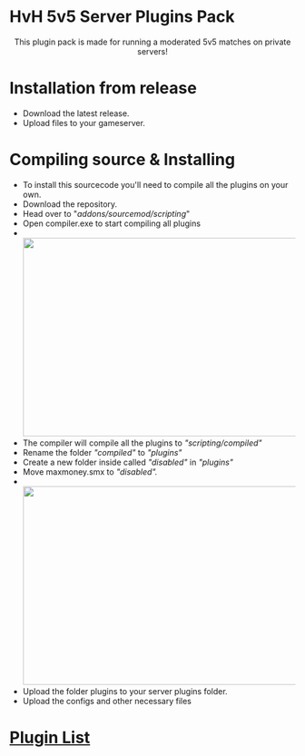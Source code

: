 # HvH 5v5 Server Plugins Pack
<p align=center>
This plugin pack is made for running a moderated 5v5 matches on private servers!

# Installation from release
 + Download the latest release.
 + Upload files to your gameserver.

# Compiling source & Installing
 + To install this sourcecode you'll need to compile all the plugins on your own.
 + Download the repository.
 + Head over to "*addons/sourcemod/scripting*"
 + Open compiler.exe to start compiling all plugins
 + <br><img src="https://shibe.center/qKzihRF.gif" width="550" height="350">
 + The compiler will compile all the plugins to *"scripting/compiled"*
 + Rename the folder *"compiled"* to *"plugins"*
 + Create a new folder inside called *"disabled"* in *"plugins"*
 + Move maxmoney.smx to *"disabled".*
 + <br><img src="https://shibe.center/HIYjfcW.gif" width="550" height="350">
 + Upload the folder plugins to your server plugins folder.
 + Upload the configs and other necessary files

 # [Plugin List](https://github.com/yuv41/private-2v2-server/blob/main/PLUGINLIST.md)